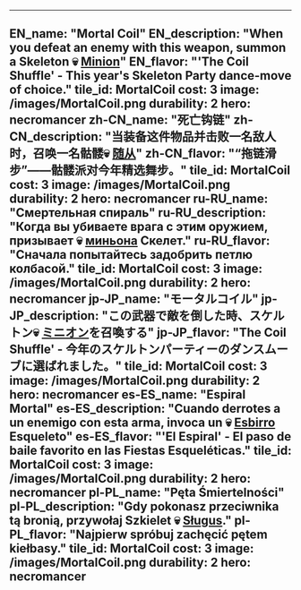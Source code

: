 ---

EN_name: "Mortal Coil"
EN_description: "When you defeat an enemy with this weapon, summon a Skeleton 💀 <u>Minion</u>"
EN_flavor: "'The Coil Shuffle' - This year's Skeleton Party dance-move of choice."
tile_id: MortalCoil
cost: 3
image: /images/MortalCoil.png
durability: 2
hero: necromancer
zh-CN_name: "死亡钩链"
zh-CN_description: "当装备这件物品并击败一名敌人时，召唤一名骷髅💀 <u>随从</u>"
zh-CN_flavor: "“拖链滑步”——骷髅派对今年精选舞步。"
tile_id: MortalCoil
cost: 3
image: /images/MortalCoil.png
durability: 2
hero: necromancer
ru-RU_name: "Смертельная спираль"
ru-RU_description: "Когда вы убиваете врага с этим оружием, призывает 💀 <u>миньона</u> Скелет."
ru-RU_flavor: "Сначала попытайтесь задобрить петлю колбасой."
tile_id: MortalCoil
cost: 3
image: /images/MortalCoil.png
durability: 2
hero: necromancer
jp-JP_name: "モータルコイル"
jp-JP_description: "この武器で敵を倒した時、スケルトン💀 <u>ミニオン</u>を召喚する"
jp-JP_flavor: "The Coil Shuffle' - 今年のスケルトンパーティーのダンスムーブに選ばれました。"
tile_id: MortalCoil
cost: 3
image: /images/MortalCoil.png
durability: 2
hero: necromancer
es-ES_name: "Espiral Mortal"
es-ES_description: "Cuando derrotes a un enemigo con esta arma, invoca un 💀 <u>Esbirro</u> Esqueleto"
es-ES_flavor: "'El Espiral' - El paso de baile favorito en las Fiestas Esqueléticas."
tile_id: MortalCoil
cost: 3
image: /images/MortalCoil.png
durability: 2
hero: necromancer
pl-PL_name: "Pęta Śmiertelności"
pl-PL_description: "Gdy pokonasz przeciwnika tą bronią, przywołaj Szkielet 💀 <u>Sługus</u>."
pl-PL_flavor: "Najpierw spróbuj zachęcić pętem kiełbasy."
tile_id: MortalCoil
cost: 3
image: /images/MortalCoil.png
durability: 2
hero: necromancer
---